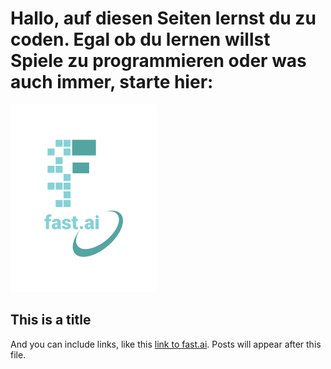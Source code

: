 # Hallo, auf diesen Seiten lernst du zu coden. Egal ob du lernen willst Spiele zu programmieren oder was auch immer, starte hier:

![Image of fast.ai logo](images/logo.png)

## This is a title

And you can include links, like this [link to fast.ai](https://www.fast.ai). Posts will appear after this file. 
